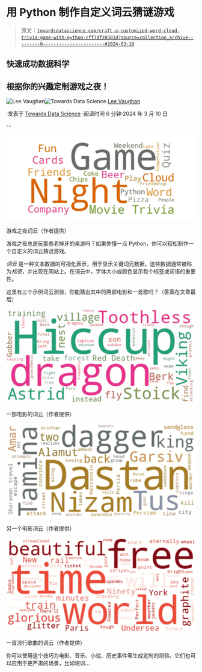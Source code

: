 # 用 Python 制作自定义词云猜谜游戏

> 原文：[`towardsdatascience.com/craft-a-customized-word-cloud-trivia-game-with-python-cff7df28501d?source=collection_archive---------6-----------------------#2024-03-10`](https://towardsdatascience.com/craft-a-customized-word-cloud-trivia-game-with-python-cff7df28501d?source=collection_archive---------6-----------------------#2024-03-10)

## 快速成功数据科学

## 根据你的兴趣定制游戏之夜！

[](https://medium.com/@lee_vaughan?source=post_page---byline--cff7df28501d--------------------------------)![Lee Vaughan](https://medium.com/@lee_vaughan?source=post_page---byline--cff7df28501d--------------------------------)[](https://towardsdatascience.com/?source=post_page---byline--cff7df28501d--------------------------------)![Towards Data Science](https://towardsdatascience.com/?source=post_page---byline--cff7df28501d--------------------------------) [Lee Vaughan](https://medium.com/@lee_vaughan?source=post_page---byline--cff7df28501d--------------------------------)

·发表于 [Towards Data Science](https://towardsdatascience.com/?source=post_page---byline--cff7df28501d--------------------------------) ·阅读时间 6 分钟·2024 年 3 月 10 日

--

![](img/3b4605e3e79e7219ccafe4c542c63fde.png)

游戏之夜词云（作者提供）

游戏之夜总是玩那些老掉牙的桌游吗？如果你懂一点 Python，你可以轻松制作一个自定义的词云猜谜游戏。

*词云* 是一种文本数据的可视化表示，用于显示关键词元数据，这些数据通常被称为*标签*，并出现在网站上。在词云中，字体大小或颜色显示每个标签或词语的重要性。

这里有三个示例词云测验，你能猜出其中的两部电影和一首歌吗？（答案在文章最后）

![](img/3104680ccf999189b5c5e8f1a4f94c9a.png)

一部电影的词云（作者提供）

![](img/e7b1f8421b15eb2701478e01637e6792.png)

另一个电影词云（作者提供）

![](img/de768bc54c20a86e7b3c621f680b9a77.png)

一首流行歌曲的词云（作者提供）

你可以使用这个技巧为电影、音乐、小说、历史事件等生成定制的测验。它们也可以应用于更严肃的场景，比如培训…

